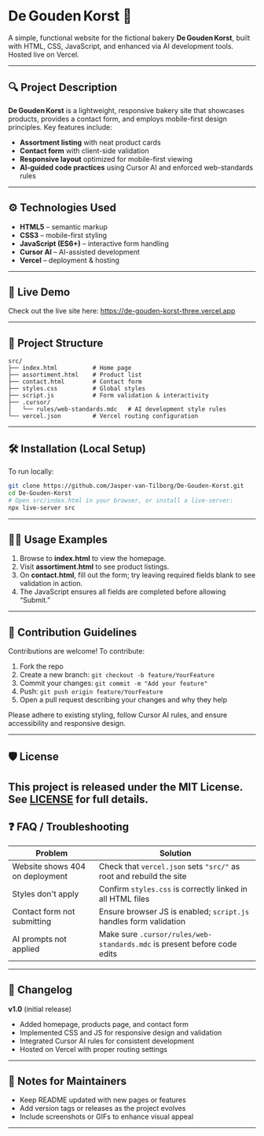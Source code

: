 # De Gouden Korst 🍞

A simple, functional website for the fictional bakery **De Gouden Korst**, built with HTML, CSS, JavaScript, and enhanced via AI development tools. Hosted live on Vercel.

---

## 🔍 Project Description

**De Gouden Korst** is a lightweight, responsive bakery site that showcases products, provides a contact form, and employs mobile-first design principles. Key features include:

* **Assortment listing** with neat product cards
* **Contact form** with client-side validation
* **Responsive layout** optimized for mobile-first viewing
* **AI‑guided code practices** using Cursor AI and enforced web-standards rules

---

## ⚙️ Technologies Used

* **HTML5** – semantic markup
* **CSS3** – mobile-first styling
* **JavaScript (ES6+)** – interactive form handling
* **Cursor AI** – AI-assisted development
* **Vercel** – deployment & hosting

---

## 🚀 Live Demo

Check out the live site here:
https://de-gouden-korst-three.vercel.app

---

## 📁 Project Structure

```
src/
├── index.html          # Home page
├── assortiment.html    # Product list
├── contact.html        # Contact form
├── styles.css          # Global styles
├── script.js           # Form validation & interactivity
├── .cursor/
│   └── rules/web-standards.mdc   # AI development style rules
└── vercel.json         # Vercel routing configuration
```

---

## 🛠️ Installation (Local Setup)

To run locally:

```bash
git clone https://github.com/Jasper-van-Tilborg/De-Gouden-Korst.git
cd De-Gouden-Korst
# Open src/index.html in your browser, or install a live-server:
npx live-server src
```

---

## 🧑‍💻 Usage Examples

1. Browse to **index.html** to view the homepage.
2. Visit **assortiment.html** to see product listings.
3. On **contact.html**, fill out the form; try leaving required fields blank to see validation in action.
4. The JavaScript ensures all fields are completed before allowing “Submit.”

---

## 🤝 Contribution Guidelines

Contributions are welcome! To contribute:

1. Fork the repo
2. Create a new branch: `git checkout -b feature/YourFeature`
3. Commit your changes: `git commit -m "Add your feature"`
4. Push: `git push origin feature/YourFeature`
5. Open a pull request describing your changes and why they help

Please adhere to existing styling, follow Cursor AI rules, and ensure accessibility and responsive design.

---

## 🛡️ License

This project is released under the **MIT License**. See [LICENSE](https://github.com/DoaaAltair/De-Gouden-Korst/blob/main/LICENSE) for full details.
---

## ❓ FAQ / Troubleshooting

| Problem                         | Solution                                                                 |
| ------------------------------- | ------------------------------------------------------------------------ |
| Website shows 404 on deployment | Check that `vercel.json` sets `"src/"` as root and rebuild the site      |
| Styles don't apply              | Confirm `styles.css` is correctly linked in all HTML files               |
| Contact form not submitting     | Ensure browser JS is enabled; `script.js` handles form validation        |
| AI prompts not applied          | Make sure `.cursor/rules/web-standards.mdc` is present before code edits |

---

## 🧾 Changelog

**v1.0** (initial release)

* Added homepage, products page, and contact form
* Implemented CSS and JS for responsive design and validation
* Integrated Cursor AI rules for consistent development
* Hosted on Vercel with proper routing settings

---

## 📌 Notes for Maintainers

* Keep README updated with new pages or features
* Add version tags or releases as the project evolves
* Include screenshots or GIFs to enhance visual appeal

---
